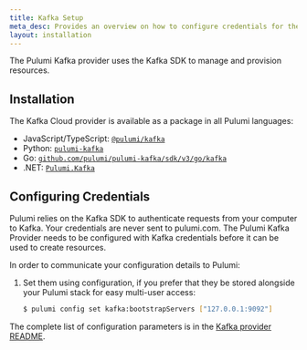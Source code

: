 ```yaml
---
title: Kafka Setup
meta_desc: Provides an overview on how to configure credentials for the Pulumi Kafka Provider.
layout: installation
---
```


The Pulumi Kafka provider uses the Kafka SDK to manage and provision resources.

## Installation

The Kafka Cloud provider is available as a package in all Pulumi languages:

* JavaScript/TypeScript: [`@pulumi/kafka`](https://www.npmjs.com/package/@pulumi/kafka)
* Python: [`pulumi-kafka`](https://pypi.org/project/pulumi-kafka/)
* Go: [`github.com/pulumi/pulumi-kafka/sdk/v3/go/kafka`](https://github.com/pulumi/pulumi-kafka)
* .NET: [`Pulumi.Kafka`](https://www.nuget.org/packages/Pulumi.Kafka)

## Configuring Credentials

Pulumi relies on the Kafka SDK to authenticate requests from your computer to Kafka. Your credentials are never sent
to pulumi.com. The Pulumi Kafka Provider needs to be configured with Kafka credentials
before it can be used to create resources.

In order to communicate your configuration details to Pulumi:

1. Set them using configuration, if you prefer that they be stored alongside your Pulumi stack for easy multi-user access:

    ```bash
    $ pulumi config set kafka:bootstrapServers ["127.0.0.1:9092"]
    ```

The complete list of
configuration parameters is in the [Kafka provider README](https://github.com/pulumi/pulumi-kafka/blob/master/README.md).
